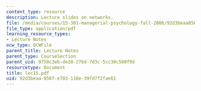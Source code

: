 ```yaml
---
content_type: resource
description: Lecture slides on networks.
file: /media/courses/15-301-managerial-psychology-fall-2006/92d3beaa856fe703116e39fd7f2fae61_lec15.pdf
file_type: application/pdf
learning_resource_types:
- Lecture Notes
ocw_type: OCWFile
parent_title: Lecture Notes
parent_type: CourseSection
parent_uid: 9758c3eb-de20-276d-7d3c-5cc30c580f9d
resourcetype: Document
title: lec15.pdf
uid: 92d3beaa-856f-e703-116e-39fd7f2fae61
---
```

